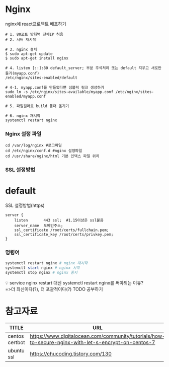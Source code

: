 # Nginx
nginx에 react프로젝트 배포하기
```
# 1. 80포트 방화벽 전체IP 허용
# 2. 서버 재시작

# 3. nginx 설치
$ sudo apt-get update
$ sudo apt-get install nginx

# 4. listen [::]:80 default_server; 부분 주석처리 또는 default 지우고 새로만들기(myapp.conf)
/etc/nginx/sites-enabled/default

# 4-1. myapp.conf를 만들었다면 심볼릭 링크 생성하기
sudo ln -s /etc/nginx/sites-available/myapp.conf /etc/nginx/sites-enabled/myapp.conf

# 5. 파일질라로 build 폴더 옮기기 

# 6. nginx 재시작
systemctl restart nginx
```

### Nginx 설정 파일
```
cd /var/log/nginx #로그파일
cd /etc/nginx/conf.d #nginx 설정파일
cd /usr/share/nginx/html 기본 인덱스 파일 위치
```

### SSL 설정방법
# default

SSL 설정방법(https)

```
server {
    listen       443 ssl;  #1.15이상은 ssl붙음
    server_name  도메인주소;
    ssl_certificate /root/certs/fullchain.pem;
    ssl_certificate_key /root/certs/privkey.pem;
}
```

### 명령어
```powershell
systemctl restart nginx # nginx 재시작
systemctl start nginx # nginx 시작
systemctl stop nginx # nginx 중지
```

💡 service nginx restart 대신 systemctl restart nginx를 써야되는 이유?<br>
=>더 최신이다(?), 더 포괄적이다(?) TODO 공부하기


# 참고자료
|TITLE|URL|
|---|---|
|centos certbot|https://www.digitalocean.com/community/tutorials/how-to-secure-nginx-with-let-s-encrypt-on-centos-7|
|ubuntu ssl|https://chucoding.tistory.com/130|